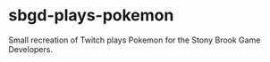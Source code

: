 sbgd-plays-pokemon
==================

Small recreation of Twitch plays Pokemon for the Stony Brook Game Developers.
